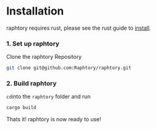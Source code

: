 # Installation

raphtory requires rust, please see the rust guide to [install](https://doc.rust-lang.org/stable/book/ch01-01-installation.html). 

### 1. Set up raphtory 

Clone the raphtory Repository

```sh
git clone git@github.com:Raphtory/raphtory.git
```

### 2. Build raphtory

`cd`into the `raphtory` folder and run 

```sh
cargo build
```

Thats it! raphtory is now ready to use!

